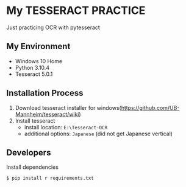# My TESSERACT PRACTICE

Just practicing OCR with pytesseract

## My Environment

- Windows 10 Home
- Python 3.10.4
- Tesseract 5.0.1

## Installation Process

1. Download tesseract installer for windows(https://github.com/UB-Mannheim/tesseract/wiki)
1. Install tesseract
   - install location: `E:\Tesseract-OCR`
   - additional options: `Japanese` (did not get Japanese vertical)

## Developers

Install dependencies

```sh
$ pip install r requirements.txt
```
